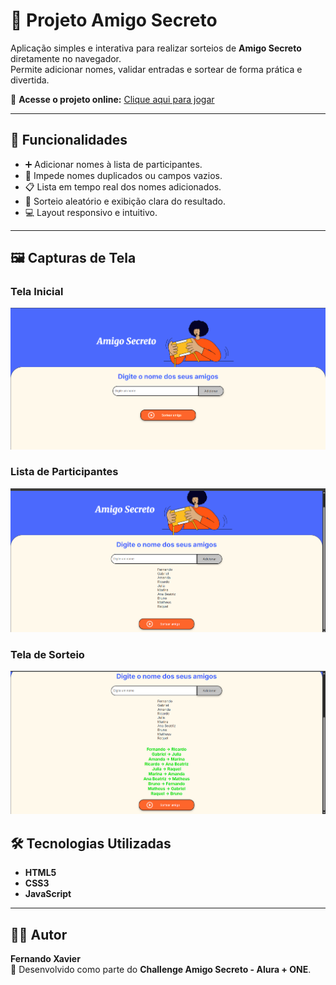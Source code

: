 # 🎁 Projeto Amigo Secreto

Aplicação simples e interativa para realizar sorteios de **Amigo Secreto** diretamente no navegador.  
Permite adicionar nomes, validar entradas e sortear de forma prática e divertida.


🔗 **Acesse o projeto online:** [Clique aqui para jogar](https://fernandoxavier1497.github.io/amigo-secreto/)


---

## 📌 Funcionalidades

- ➕ Adicionar nomes à lista de participantes.
- 🚫 Impede nomes duplicados ou campos vazios.
- 📋 Lista em tempo real dos nomes adicionados.
- 🎲 Sorteio aleatório e exibição clara do resultado.
- 💻 Layout responsivo e intuitivo.

---

## 🖼 Capturas de Tela

### Tela Inicial
![Tela Inicial](<assets/img/tela-inicial.png>)

### Lista de Participantes
![Lista de Participantes](<assets/img/tela-participantes.png>)

### Tela de Sorteio
![Tela com o Sorteio dos Participantes](<assets/img/tela-sorteio.png>)


## 🛠 Tecnologias Utilizadas

- **HTML5**
- **CSS3**
- **JavaScript**

---

## 👨‍💻 Autor

**Fernando Xavier**  
📌 Desenvolvido como parte do **Challenge Amigo Secreto - Alura + ONE**.  
